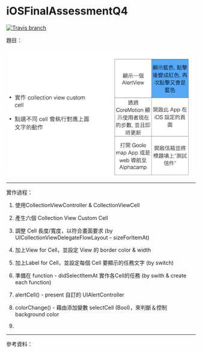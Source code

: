 # iOSFinalAssessmentQ4

[![Travis branch](https://img.shields.io/travis/rust-lang/rust/master.svg)]()

題目：

![](https://github.com/dan12411/iOSFinalAssessmentQ4/blob/master/%E8%9E%A2%E5%B9%95%E5%BF%AB%E7%85%A7%202016-12-02%20%E4%B8%8B%E5%8D%882.18.36.png)

---

實作過程：

1. 使用CollectionViewController & CollectionViewCell

2. 產生六個 Collection View Custom Cell

3. 調整 Cell 長度/寬度，以符合畫面要求 (by UICollectionViewDelegateFlowLayout - sizeForItemAt)

4. 加上View for Cell，並設定 View 的 border color & width

5. 加上Label for Cell，並設定每個 Cell 要顯示的任務文字 (by switch)

6. 準備在 function - didSelectItemAt 實作各Cell的任務 (by swith & create each function)

7. alertCell() - present 自訂的 UIAlertController

8. colorChange() - 藉由添加變數 selectCell (Bool)，來判斷＆控制 background color

9. 

---

參考資料：


